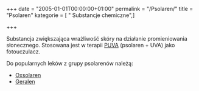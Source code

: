 +++
date = "2005-01-01T00:00:00+01:00"
permalink = "/Psolaren/"
title = "Psolaren"
kategorie = [ " Substancje chemiczne",]

+++

Substancja zwiększająca wrażliwość skóry na działanie promieniowania słonecznego. Stosowana jest w terapii [PUVA](/atopedia/PUVA "wikilink") (psolaren + UVA) jako fotouczulacz.

Do popularnych leków z grupy psolarenów należą:

-   [Oxsolaren](/atopedia/Oxsolaren "wikilink")
-   [Geralen](/atopedia/Geralen "wikilink")
